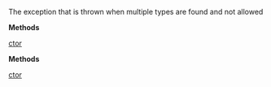 The exception that is thrown when multiple types are found and not allowed

**Methods**

[ctor](Bifrost.Execution.MultipleTypesFoundException.ctor)


**Methods**

[ctor](Bifrost.Execution.MultipleTypesFoundException.ctor)
